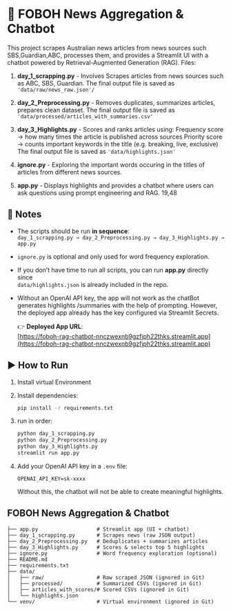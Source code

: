# 📰 FOBOH News Aggregation & Chatbot

This project scrapes Australian news articles from news sources such SBS,Guardian,ABC, processes them, and provides a Streamlit UI with a chatbot powered by Retrieval-Augmented Generation (RAG). Files:

1. **day_1_scrapping.py** - Involves Scrapes articles from news sources such as ABC, SBS, Guardian. The final output file is saved as `'data/raw/news_raw.json'/`

2. **day_2_Preprocessing.py** - Removes duplicates, summarizes articles, prepares clean dataset. The final output file is saved as `'data/processed/articles_with_summaries.csv'`

3. **day_3_Highlights.py** - Scores and ranks articles using:
    Frequency score → how many times the article is published across sources
    Priority score → counts important keywords in the title (e.g. breaking, live, exclusive)
    The final output file is saved as `'data/highlights.json'`

4. **ignore.py** - Exploring the important words occuring in the titles of articles from different news sources.

5. **app.py** - Displays highlights and provides a chatbot where users can ask questions using prompt engineering and RAG.
19,48


## 📝 Notes

- The scripts should be run **in sequence**:  
  `day_1_scrapping.py → day_2_Preprocessing.py → day_3_Highlights.py → app.py`

- `ignore.py` is optional and only used for word frequency exploration.

- If you don’t have time to run all scripts, you can run **app.py** directly since  
  `data/highlights.json` is already included in the repo.

- Without an OpenAI API key, the app will not work as the chatBot generates highlights
  /summaries with the help of prompting.
  However, the deployed app already has the key configured via Streamlit Secrets.
  
  👉 **Deployed App URL**:  
[https://foboh-rag-chatbot-nnczwexnb9gzfjph22thks.streamlit.app](https://foboh-rag-chatbot-nnczwexnb9gzfjph22thks.streamlit.app)


## ▶️ How to Run
1. Install virtual Environment

2. Install dependencies:
   ```bash
   pip install -r requirements.txt
   ```

3. run in order:
    ```bash
    python day_1_scrapping.py
    python day_2_Preprocessing.py
    python day_3_Highlights.py
    streamlit run app.py
    ```
4. Add your OpenAI API key in a `.env` file:
   ```
   OPENAI_API_KEY=sk-xxxx
   ```
   Without this, the chatbot will not be able to create meaningful
   highlights.

## FOBOH News Aggregation & Chatbot  
```
├── app.py                   # Streamlit app (UI + chatbot)
├── day_1_scrapping.py       # Scrapes news (raw JSON output)
├── day_2_Preprocessing.py   # Deduplicates + summarizes articles
├── day_3_Highlights.py      # Scores & selects top 5 highlights
├── ignore.py                # Word frequency exploration (optional)
├── README.md                
├── requirements.txt         
├── data/
│   ├── raw/                 # Raw scraped JSON (ignored in Git)
│   ├── processed/           # Summarized CSVs (ignored in Git)
│   ├── articles_with_scores/# Scored CSVs (ignored in Git)
│   └── highlights.json      
└── venv/                    # Virtual environment (ignored in Git)
```
